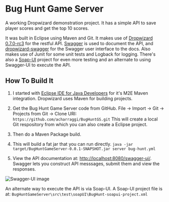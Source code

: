 # Bug Hunt Game Server

A working Dropwizard demonstration project. It has a simple API to save player scores and get the top 10 scores. 

It was built in Eclipse using Maven and Git. 
It makes use of [Dropwizard 0.7.0-rc3](https://dropwizard.github.io/dropwizard/) for the restful API. 
[Swagger](https://helloreverb.com/developers/swagger) is used to document the API,
and [dropwizard-swagger](https://github.com/federecio/dropwizard-swagger) for the Swagger user interface to the docs. 
Also makes use of Junit for some unit tests and Logback for logging. 
There's also a [Soap-UI](http://www.soapui.org/) project for even more testing and an alternate to using Swagger-UI to execute the API.

## How To Build It

1. I started with [Eclipse IDE for Java Developers](https://www.eclipse.org/downloads/packages/eclipse-ide-java-developers/keplersr2) for it's M2E Maven integration. Dropwizard uses Maven for building projects.

2. Get the Bug Hunt Game Server code from GitHub.
 File -> Import -> Git -> Projects from Git -> Clone URI: `https://github.com/acharraggi/BugHuntGS.git`
 This will create a local Git respository from which you can also create a Eclipse project.

3. Then do a Maven Package build. 

4. This will build a fat jar that you can run directly.
 `java -jar target/BugHuntGameServer-0.0.1-SNAPSHOT.jar server bug-hunt.yml`

5. View the API documentation at: [http://localhost:8080/swagger-ui/](http://localhost:8080/swagger-ui/).
 Swagger lets you construct API messsages, submit them and view the responses.

 ![Swagger-UI image](https://github.com/acharraggi/BugHuntGS/raw/master/src/main/resources/swagger-ui.jpg "Bug Hunt Game Server Swagger-UI")

 An alternate way to execute the API is via Soap-UI. A Soap-UI project file is at:
 `BugHuntGameServer\src\test\soapUI\BugHunt-soapui-project.xml`

